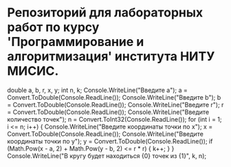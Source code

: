 # Репозиторий для лабораторных работ по курсу 'Программирование и алгоритмизация' института НИТУ МИСИС.
double a, b, r, x, y;
int n, k;
Console.WriteLine("Введите a");
a = Convert.ToDouble(Console.ReadLine());
Console.WriteLine("Введите b");
b = Convert.ToDouble(Console.ReadLine());
Console.WriteLine("Введите r");
r = Convert.ToDouble(Console.ReadLine());
Console.WriteLine("Введите количество точек");
n = Convert.ToInt32(Console.ReadLine());
for (int i = 1; i <= n; i++)
{
Console.WriteLine("Введите координаты точки по x");
x = Convert.ToDouble(Console.ReadLine());
Console.WriteLine("Введите координаты точки по y");
y = Convert.ToDouble(Console.ReadLine());
if (Math.Pow(x - a, 2) + Math.Pow(y - b, 2)  <= r * r)
{
k++;
}
}
Console.WriteLine("В кругу будет находиться {0} точек из {1}", k, n);

